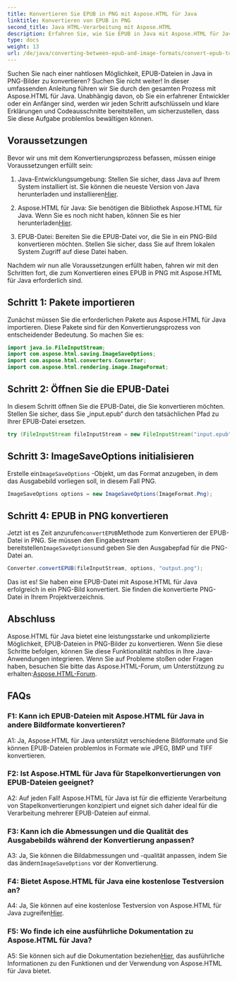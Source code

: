 ```yaml
---
title: Konvertieren Sie EPUB in PNG mit Aspose.HTML für Java
linktitle: Konvertieren von EPUB in PNG
second_title: Java HTML-Verarbeitung mit Aspose.HTML
description: Erfahren Sie, wie Sie EPUB in Java mit Aspose.HTML für Java in PNG konvertieren. Schritt-für-Schritt-Anleitung für eine reibungslose Konvertierung.
type: docs
weight: 13
url: /de/java/converting-between-epub-and-image-formats/convert-epub-to-png/
---
```

Suchen Sie nach einer nahtlosen Möglichkeit, EPUB-Dateien in Java in PNG-Bilder zu konvertieren? Suchen Sie nicht weiter! In dieser umfassenden Anleitung führen wir Sie durch den gesamten Prozess mit Aspose.HTML für Java. Unabhängig davon, ob Sie ein erfahrener Entwickler oder ein Anfänger sind, werden wir jeden Schritt aufschlüsseln und klare Erklärungen und Codeausschnitte bereitstellen, um sicherzustellen, dass Sie diese Aufgabe problemlos bewältigen können.

## Voraussetzungen

Bevor wir uns mit dem Konvertierungsprozess befassen, müssen einige Voraussetzungen erfüllt sein:

1.  Java-Entwicklungsumgebung: Stellen Sie sicher, dass Java auf Ihrem System installiert ist. Sie können die neueste Version von Java herunterladen und installieren[Hier](https://www.oracle.com/java/technologies/javase-downloads.html).

2. Aspose.HTML für Java: Sie benötigen die Bibliothek Aspose.HTML für Java. Wenn Sie es noch nicht haben, können Sie es hier herunterladen[Hier](https://releases.aspose.com/html/java/).

3. EPUB-Datei: Bereiten Sie die EPUB-Datei vor, die Sie in ein PNG-Bild konvertieren möchten. Stellen Sie sicher, dass Sie auf Ihrem lokalen System Zugriff auf diese Datei haben.

Nachdem wir nun alle Voraussetzungen erfüllt haben, fahren wir mit den Schritten fort, die zum Konvertieren eines EPUB in PNG mit Aspose.HTML für Java erforderlich sind.

## Schritt 1: Pakete importieren

Zunächst müssen Sie die erforderlichen Pakete aus Aspose.HTML für Java importieren. Diese Pakete sind für den Konvertierungsprozess von entscheidender Bedeutung. So machen Sie es:

```java
import java.io.FileInputStream;
import com.aspose.html.saving.ImageSaveOptions;
import com.aspose.html.converters.Converter;
import com.aspose.html.rendering.image.ImageFormat;
```

## Schritt 2: Öffnen Sie die EPUB-Datei

In diesem Schritt öffnen Sie die EPUB-Datei, die Sie konvertieren möchten. Stellen Sie sicher, dass Sie „input.epub“ durch den tatsächlichen Pfad zu Ihrer EPUB-Datei ersetzen.

```java
try (FileInputStream fileInputStream = new FileInputStream("input.epub")) {
```

## Schritt 3: ImageSaveOptions initialisieren

 Erstelle ein`ImageSaveOptions` -Objekt, um das Format anzugeben, in dem das Ausgabebild vorliegen soll, in diesem Fall PNG.

```java
ImageSaveOptions options = new ImageSaveOptions(ImageFormat.Png);
```

## Schritt 4: EPUB in PNG konvertieren

 Jetzt ist es Zeit anzurufen`convertEPUB`Methode zum Konvertieren der EPUB-Datei in PNG. Sie müssen den Eingabestream bereitstellen`ImageSaveOptions`und geben Sie den Ausgabepfad für die PNG-Datei an.

```java
Converter.convertEPUB(fileInputStream, options, "output.png");
```

Das ist es! Sie haben eine EPUB-Datei mit Aspose.HTML für Java erfolgreich in ein PNG-Bild konvertiert. Sie finden die konvertierte PNG-Datei in Ihrem Projektverzeichnis.

## Abschluss
 Aspose.HTML für Java bietet eine leistungsstarke und unkomplizierte Möglichkeit, EPUB-Dateien in PNG-Bilder zu konvertieren. Wenn Sie diese Schritte befolgen, können Sie diese Funktionalität nahtlos in Ihre Java-Anwendungen integrieren. Wenn Sie auf Probleme stoßen oder Fragen haben, besuchen Sie bitte das Aspose.HTML-Forum, um Unterstützung zu erhalten:[Aspose.HTML-Forum](https://forum.aspose.com/).

## FAQs

### F1: Kann ich EPUB-Dateien mit Aspose.HTML für Java in andere Bildformate konvertieren?

A1: Ja, Aspose.HTML für Java unterstützt verschiedene Bildformate und Sie können EPUB-Dateien problemlos in Formate wie JPEG, BMP und TIFF konvertieren.

### F2: Ist Aspose.HTML für Java für Stapelkonvertierungen von EPUB-Dateien geeignet?
   
A2: Auf jeden Fall! Aspose.HTML für Java ist für die effiziente Verarbeitung von Stapelkonvertierungen konzipiert und eignet sich daher ideal für die Verarbeitung mehrerer EPUB-Dateien auf einmal.

### F3: Kann ich die Abmessungen und die Qualität des Ausgabebilds während der Konvertierung anpassen?

 A3: Ja, Sie können die Bildabmessungen und -qualität anpassen, indem Sie das ändern`ImageSaveOptions` vor der Konvertierung. 

### F4: Bietet Aspose.HTML für Java eine kostenlose Testversion an?

 A4: Ja, Sie können auf eine kostenlose Testversion von Aspose.HTML für Java zugreifen[Hier](https://releases.aspose.com/).

### F5: Wo finde ich eine ausführliche Dokumentation zu Aspose.HTML für Java?

 A5: Sie können sich auf die Dokumentation beziehen[Hier](https://reference.aspose.com/html/java/), das ausführliche Informationen zu den Funktionen und der Verwendung von Aspose.HTML für Java bietet.